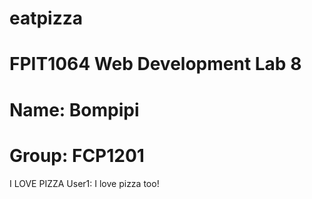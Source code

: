 # eatpizza
# FPIT1064 Web Development Lab 8
# Name: Bompipi 
# Group: FCP1201
I LOVE PIZZA
User1: I love pizza too!